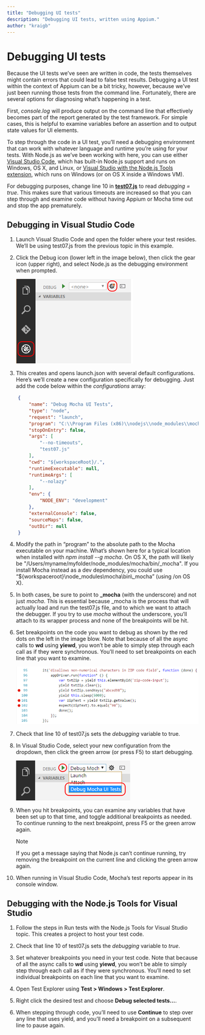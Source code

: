 ```yaml
---
title: "Debugging UI tests"
description: "Debugging UI tests, written using Appium."
author: "kraigb"
---
```


# Debugging UI tests

Because the UI tests we’ve seen are written in code, the tests themselves might contain errors that could lead to false test results. Debugging a UI test within the context of Appium can be a bit tricky, however, because we’ve just been running those tests from the command line. Fortunately, there are several options for diagnosing what’s happening in a test.

First, *console.log* will produce output on the command line that effectively becomes part of the report generated by the test framework. For simple cases, this is helpful to examine variables before an assertion and to output state values for UI elements.

To step through the code in a UI test, you’ll need a debugging environment that can work with whatever language and runtime you’re using for your tests. With Node.js as we’ve been working with here, you can use either [Visual Studio Code](https://www.visualstudio.com/products/code-vs), which has built-in Node.js support and runs on Windows, OS X, and Linux, or [Visual Studio with the Node.js Tools extension](https://www.visualstudio.com/en-us/features/node-js-vs.aspx), which runs on Windows (or on OS X inside a Windows VM).

For debugging purposes, change line 10 in [**test07.js**](https://github.com/Microsoft/cordova-samples/blob/master/ui-testing/test07.js) to read *debugging = true*. This makes sure that various timeouts are increased so that you can step through and examine code without having Appium or Mocha time out and stop the app prematurely.

## Debugging in Visual Studio Code

1.	Launch Visual Studio Code and open the folder where your test resides. We’ll be using test07.js from the previous topic in this example.

2.	Click the Debug icon (lower left in the image below), then click the gear icon (upper right), and select Node.js as the debugging environment when prompted.

	![Debug icon in Visual Studio Code](media/debugging/01-debug-vs-code.png)

3.	This creates and opens launch.json with several default configurations. Here’s we’ll create a new configuration specifically for debugging. Just add the code below within the *configurations* array:

```json
	{
	    "name": "Debug Mocha UI Tests",
	    "type": "node",
	    "request": "launch",
	    "program": "C:\\Program Files (x86)\\nodejs\\node_modules\\mocha\\bin\\_mocha",
	    "stopOnEntry": false,
	    "args": [
	        "--no-timeouts",
	        "test07.js"
	    ],
	    "cwd": "${workspaceRoot}/.",
	    "runtimeExecutable": null,
	    "runtimeArgs": [
	        "--nolazy"
	    ],
	    "env": {
	        "NODE_ENV": "development"
	    },
	    "externalConsole": false,
	    "sourceMaps": false,
	    "outDir": null
	}
```

4.	Modify the path in “program” to the absolute path to the Mocha executable on your machine. What’s shown here for a typical location when installed with *npm install --g mocha*. On OS X, the path will likely be "/Users/myname/myfolder/node_modules/mocha/bin/_mocha". If you install Mocha instead as a dev dependency, you could use “${workspaceroot}\\node_modules\\mocha\\bin\\_mocha” (using /on OS X).

5.	In both cases, be sure to point to **_mocha** (with the underscore) and not just *mocha*. This is essential because _mocha is the process that will actually load and run the test07.js file, and to which we want to attach the debugger. If you try to use *mocha* without the underscore, you’ll attach to its wrapper process and none of the breakpoints will be hit.

6.	Set breakpoints on the code you want to debug as shown by the red dots on the left in the image blow. Note that because of all the async calls to **wd** using **yiewd**, you won’t be able to simply step through each call as if they were synchronous. You’ll need to set breakpoints on each line that you want to examine.

	![Setting breakpoints Visual Studio Code](media/debugging/02-debug-vs-code-breakpoint.png)

7.	Check that line 10 of test07.js sets the *debugging* variable to true.

8.	In Visual Studio Code, select your new configuration from the dropdown, then click the green arrow (or press F5) to start debugging.

	![Specifying a debug configuration in Visual Studio Code](media/debugging/03-debug-vs-code-mocha.png)

9.	When you hit breakpoints, you can examine any variables that have been set up to that time, and toggle additional breakpoints as needed. To continue running to the next breakpoint, press F5 or the green arrow again.

	> [!NOTE]
	> If you get a message saying that Node.js can’t continue running, try removing the breakpoint on the current line and clicking the green arrow again.

10.	When running in Visual Studio Code, Mocha’s test reports appear in its console window.



## Debugging with the Node.js Tools for Visual Studio

1.	Follow the steps in Run tests with the Node.js Tools for Visual Studio topic. This creates a project to host your test code.

2.	Check that line 10 of test07.js sets the *debugging* variable to *true*.

3.	Set whatever breakpoints you need in your test code. Note that because of all the async calls to **wd** using **yiewd**, you won’t be able to simply step through each call as if they were synchronous. You’ll need to set individual breakpoints on each line that you want to examine.

4.	Open Test Explorer using **Test > Windows > Test Explorer**.

5.	Right click the desired test and choose **Debug selected tests…**.

6.	When stepping through code, you’ll need to use **Continue** to step over any line that uses yield, and you’ll need a breakpoint on a subsequent line to pause again.
